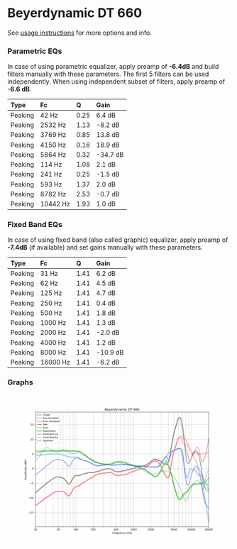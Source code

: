 # Beyerdynamic DT 660
See [usage instructions](https://github.com/jaakkopasanen/AutoEq#usage) for more options and info.

### Parametric EQs
In case of using parametric equalizer, apply preamp of **-6.4dB** and build filters manually
with these parameters. The first 5 filters can be used independently.
When using independent subset of filters, apply preamp of **-6.6 dB**.

| Type    | Fc       |    Q | Gain     |
|:--------|:---------|:-----|:---------|
| Peaking | 42 Hz    | 0.25 | 6.4 dB   |
| Peaking | 2532 Hz  | 1.13 | -8.2 dB  |
| Peaking | 3769 Hz  | 0.85 | 13.8 dB  |
| Peaking | 4150 Hz  | 0.16 | 18.9 dB  |
| Peaking | 5864 Hz  | 0.32 | -34.7 dB |
| Peaking | 114 Hz   | 1.08 | 2.1 dB   |
| Peaking | 241 Hz   | 0.25 | -1.5 dB  |
| Peaking | 593 Hz   | 1.37 | 2.0 dB   |
| Peaking | 8782 Hz  | 2.53 | -0.7 dB  |
| Peaking | 10442 Hz | 1.93 | 1.0 dB   |

### Fixed Band EQs
In case of using fixed band (also called graphic) equalizer, apply preamp of **-7.4dB**
(if available) and set gains manually with these parameters.

| Type    | Fc       |    Q | Gain     |
|:--------|:---------|:-----|:---------|
| Peaking | 31 Hz    | 1.41 | 6.2 dB   |
| Peaking | 62 Hz    | 1.41 | 4.5 dB   |
| Peaking | 125 Hz   | 1.41 | 4.7 dB   |
| Peaking | 250 Hz   | 1.41 | 0.4 dB   |
| Peaking | 500 Hz   | 1.41 | 1.8 dB   |
| Peaking | 1000 Hz  | 1.41 | 1.3 dB   |
| Peaking | 2000 Hz  | 1.41 | -2.0 dB  |
| Peaking | 4000 Hz  | 1.41 | 1.2 dB   |
| Peaking | 8000 Hz  | 1.41 | -10.9 dB |
| Peaking | 16000 Hz | 1.41 | -6.2 dB  |

### Graphs
![](./Beyerdynamic%20DT%20660.png)